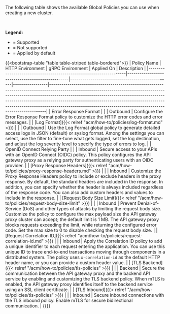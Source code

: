 The following table shows the available Global Policies you can use when creating a new cluster.

<br>

**Legend:**

- <i class="fa-solid fa-check"></i> = Supported
- <i class="fa-solid fa-x"></i> = Not supported
- <i class="fa-solid fa-circle-check center"></i> = Applied by default

{{<bootstrap-table "table table-striped table-bordered">}}
| Policy&nbsp;Name                                                  | HTTP Environment                                | gRPC Environment                                | Applied&nbsp;On | Description                                                                                                                                                                                                                                                                                                                                                                                        |
|-------------------------------------------------------------------|-------------------------------------------------|-------------------------------------------------|-----------------|----------------------------------------------------------------------------------------------------------------------------------------------------------------------------------------------------------------------------------------------------------------------------------------------------------------------------------------------------------------------------------------------------|
| Error Response Format                                             | <i class="fa-solid fa-circle-check center"></i> | <i class="fa-solid fa-circle-check center"></i> | Outbound        | Configure the Error Response Format policy to customize the HTTP error codes and error messages.                                                                                                                                                                                                                                                                                                   |
| [Log Format]({{< relref "acm/how-to/policies/log-format.md" >}})  | <i class="fa-solid fa-circle-check center"></i> | <i class="fa-solid fa-circle-check center"></i> | Outbound        | Use the Log Format global policy to generate detailed access logs in JSON (default) or syslog format.   Among the settings you can select, use the filter to fine-tune what gets logged, set the log destination, and adjust the log severity level to specify the type of errors to log.                                                                                                          |
| OpenID Connect Relying Party                                      | <i class="fa-solid fa-check"></i>               | <i class="fa-solid fa-x"></i>                   | Inbound         | Secure access to your APIs with an OpenID Connect (OIDC) policy. This policy configures the API gateway proxy as a relying party for authenticating users with an OIDC provider.                                                                                                                                                                                                                   |
| [Proxy Response Headers]({{< relref "acm/how-to/policies/proxy-response-headers.md" >}}) | <i class="fa-solid fa-circle-check center"></i> | <i class="fa-solid fa-circle-check center"></i> | Inbound         | Customize the Proxy Response Headers policy to include or exclude headers in the proxy response.   By default, the standard headers are included in the response. In addition, you can specify whether the header is always included regardless of the response code.   You can also add custom headers and values to include in the response.                                                     |
| [Request Body Size Limit]({{< relref "/acm/how-to/policies/request-body-size-limit" >}})                                           | <i class="fa-solid fa-circle-check center"></i> | <i class="fa-solid fa-check"></i>               | Inbound         | Prevent Denial-of-Service (DoS) and other types of attacks by limiting the request body size.   Customize the policy to configure the max payload size the API gateway proxy cluster can accept; the default limit is 1 MB. The API gateway proxy blocks requests exceeding the limit, while returning the configured error code. Set the max size to 0 to disable checking the request body size. |
| [Request Correlation ID]({{< relref "acm/how-to/policies/request-correlation-id.md" >}})                                            | <i class="fa-solid fa-circle-check center"></i> | <i class="fa-solid fa-circle-check center"></i> | Inbound         | Apply the Correlation ID policy to add a unique identifier to each request entering the application. You can use this unique ID to trace end-to-end transactions moving through components in a distributed system.   The policy uses `x-correlation-id` as the default HTTP header name, or you can provide a custom header value.                                                                |
| [TLS&nbsp;Backend]({{< relref "/acm/how-to/policies/tls-policies" >}}) | <i class="fa-solid fa-check"></i>               | <i class="fa-solid fa-check"></i>               | Backend         | Secure the communication between the API gateway proxy and the backend API service by enabling and customizing the TLS backend policy.   When mTLS is enabled, the API gateway proxy identifies itself to the backend service using an SSL client certificate.                                                                                                                                     |
| [TLS Inbound]({{< relref "/acm/how-to/policies/tls-policies" >}}) | <i class="fa-solid fa-check"></i>               | <i class="fa-solid fa-check"></i>               | Inbound         | Secure inbound connections with the TLS inbound policy.   Enable mTLS for secure bidirectional communication.                                                                                                                                                                                                                                                                                      |
{{</bootstrap-table>}}

<!-- Do not remove. Keep this code at the bottom of the include -->
<!-- DOCS-932 -->
